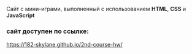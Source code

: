 Сайт с мини-играми, выполненный с использованием **HTML**, **CSS** и **JavaScript**

### сайт доступен по ссылке:
https://182-skylane.github.io/2nd-course-hw/
